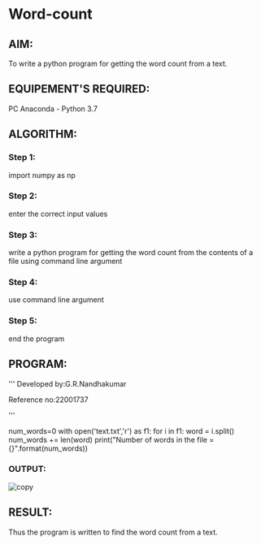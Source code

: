# Word-count
## AIM:
To write a python program for getting the word count from a text.
## EQUIPEMENT'S REQUIRED: 
PC
Anaconda - Python 3.7
## ALGORITHM: 
### Step 1:
import numpy as np

### Step 2:
enter the correct input values
 
### Step 3: 
write a python program for getting the word count from the contents of a file using command 
line argument

### Step 4:
use command line argument

### Step 5:
end the program

## PROGRAM:
'''
Developed by:G.R.Nandhakumar

Reference no:22001737

'''

num_words=0
with open('text.txt','r') as f1:
    for i in f1:
        word = i.split()
        num_words += len(word)
print("Number of words in the file = {}".format(num_words))  


### OUTPUT:
![copy](https://user-images.githubusercontent.com/120230694/214786835-3ea3e5ee-c4f4-4e46-8aac-3dbb1733aed5.png)




## RESULT:
Thus the program is written to find the word count from a text.
